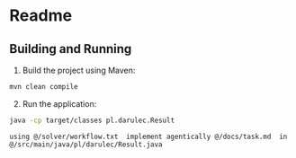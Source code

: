 # Readme

## Building and Running

1. Build the project using Maven:
```bash
mvn clean compile
```

2. Run the application:
```bash
java -cp target/classes pl.darulec.Result
```

```
using @/solver/workflow.txt  implement agentically @/docs/task.md  in @/src/main/java/pl/darulec/Result.java 
```